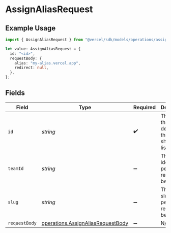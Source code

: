 # AssignAliasRequest

## Example Usage

```typescript
import { AssignAliasRequest } from "@vercel/sdk/models/operations/assignalias.js";

let value: AssignAliasRequest = {
  id: "<id>",
  requestBody: {
    alias: "my-alias.vercel.app",
    redirect: null,
  },
};
```

## Fields

| Field                                                                                  | Type                                                                                   | Required                                                                               | Description                                                                            |
| -------------------------------------------------------------------------------------- | -------------------------------------------------------------------------------------- | -------------------------------------------------------------------------------------- | -------------------------------------------------------------------------------------- |
| `id`                                                                                   | *string*                                                                               | :heavy_check_mark:                                                                     | The ID of the deployment the aliases should be listed for                              |
| `teamId`                                                                               | *string*                                                                               | :heavy_minus_sign:                                                                     | The Team identifier to perform the request on behalf of.                               |
| `slug`                                                                                 | *string*                                                                               | :heavy_minus_sign:                                                                     | The Team slug to perform the request on behalf of.                                     |
| `requestBody`                                                                          | [operations.AssignAliasRequestBody](../../models/operations/assignaliasrequestbody.md) | :heavy_minus_sign:                                                                     | N/A                                                                                    |